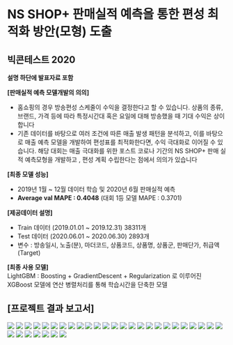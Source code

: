 # NS SHOP+ 판매실적 예측을 통한 편성 최적화 방안(모형) 도출
## 빅콘테스트 2020

**설명 하단에 발표자료 포함**  

**[판매실적 예측 모델개발의 의의]**  
- 홈쇼핑의 경우 방송편성 스케줄이 수익을 결정한다고 할 수 있습니다. 상품의 종류, 브랜드, 가격 등에 따라 특정시간대 혹은 요일에 대해 방송했을 때 기대 수익은 상이합니다
- 기존 데이터를 바탕으로 여러 조건에 따른 매출 발생 패턴을 분석하고, 이를 바탕으로 매출 예측 모델을 개발하여 편성표를 최적화한다면, 수익 극대화로 이어질 수 있습니다. 해당 대회는 매출 극대화를 위한 포스트 코로나 기간의 NS SHOP+ 판매 실적 예측모형을 개발하고 , 편성 계획 수립한다는 점에서  의의가 있습니다

**[최종 모델 성능]**  
- 2019년 1월 ~ 12월 데이터 학습 및 2020년 6월 판매실적 예측
- **Average val MAPE : 0.4048** (대회 1등 모델 MAPE : 0.3701)
  
**[제공데이터 설명]**  
- Train 데이터 (2019.01.01 ~ 2019.12.31) 38311개
- Test 데이터 (2020.06.01 ~ 2020.06.30) 2893개
- 변수 : 방송일시, 노출(분), 마더코드, 상품코드, 상품명, 상품군, 판매단가, 취급액(Target)
  
**[최종 사용 모델]**  
LightGBM : Boosting + GradientDescent + Regularization 로 이루어진 XGBoost 모델에 연산 병렬처리를 통해 학습시간을 단축한 모델


## [프로젝트 결과 보고서]

<img src = '/assets/slide1.PNG'>
<img src = '/assets/slide2.PNG'>
<img src = '/assets/slide3.PNG'>
<img src = '/assets/slide4.PNG'>
<img src = '/assets/slide5.PNG'>
<img src = '/assets/slide6.PNG'>
<img src = '/assets/slide7.PNG'>
<img src = '/assets/slide8.PNG'>
<img src = '/assets/slide9.PNG'>
<img src = '/assets/slide10.PNG'>
<img src = '/assets/slide11.PNG'>
<img src = '/assets/slide12.PNG'>
<img src = '/assets/slide13.PNG'>
<img src = '/assets/slide14.PNG'>
<img src = '/assets/slide15.PNG'>
<img src = '/assets/slide16.PNG'>
<img src = '/assets/slide17.PNG'>
<img src = '/assets/slide18.PNG'>
<img src = '/assets/slide19.PNG'>
<img src = '/assets/slide20.PNG'>
<img src = '/assets/slide21.PNG'>
<img src = '/assets/slide22.PNG'>
<img src = '/assets/slide23.PNG'>
<img src = '/assets/slide24.PNG'>
<img src = '/assets/slide25.PNG'>
<img src = '/assets/slide26.PNG'>
<img src = '/assets/slide27.PNG'>
<img src = '/assets/slide28.PNG'>
<img src = '/assets/slide29.PNG'>
<img src = '/assets/slide30.PNG'>
<img src = '/assets/slide31.PNG'>
<img src = '/assets/slide32.PNG'>
